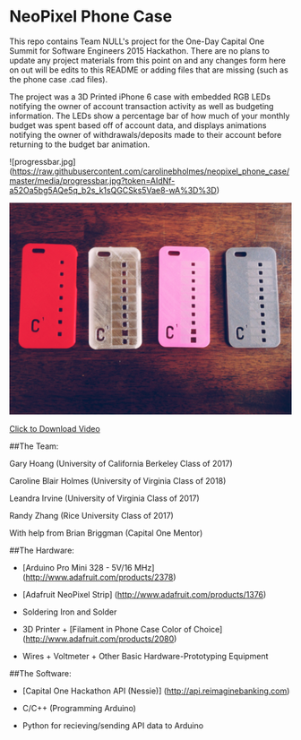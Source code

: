 # NeoPixel Phone Case

This repo contains Team NULL's project for the One-Day Capital One Summit for Software Engineers 2015 Hackathon. There are no plans to update any project materials from this point on and any changes form here on out will be edits to this README or adding files that are missing (such as the phone case .cad files). 

The project was a 3D Printed iPhone 6 case with embedded RGB LEDs notifying the owner of account transaction activity
as well as budgeting information. The LEDs show a percentage bar of how much of your monthly budget was spent based off
of account data, and displays animations notifying the owner of withdrawals/deposits made to their account before returning
to the budget bar animation. 

![progressbar.jpg] (https://raw.githubusercontent.com/carolinebholmes/neopixel_phone_case/master/media/progressbar.jpg?token=AIdNf-a52Oa5bg5AQe5q_b2s_k1sQGCSks5Vae8-wA%3D%3D)

![printedcases.jpg](https://raw.githubusercontent.com/carolinebholmes/neopixel_phone_case/master/media/printedcases.jpg?token=AIdNf86e-YO91c1HCNj11fJC9PshMcXtks5Vae8TwA%3D%3D)

[Click to Download Video](https://github.com/carolinebholmes/neopixel_phone_case/blob/master/media/animations.mov?raw=true)


##The Team:

Gary Hoang (University of California Berkeley Class of 2017)

Caroline Blair Holmes (University of Virginia Class of 2018)

Leandra Irvine (University of Virginia Class of 2017)

Randy Zhang (Rice University Class of 2017)

With help from Brian Briggman (Capital One Mentor)

##The Hardware:

* [Arduino Pro Mini 328 - 5V/16 MHz] (http://www.adafruit.com/products/2378)

* [Adafruit NeoPixel Strip] (http://www.adafruit.com/products/1376)

* Soldering Iron and Solder

* 3D Printer + [Filament in Phone Case Color of Choice] (http://www.adafruit.com/products/2080)

* Wires + Voltmeter + Other Basic Hardware-Prototyping Equipment

##The Software:

* [Capital One Hackathon API (Nessie)] (http://api.reimaginebanking.com)

* C/C++ (Programming Arduino)

* Python for recieving/sending API data to Arduino 


